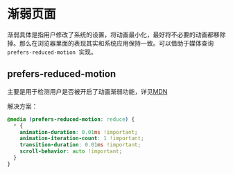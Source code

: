 # 渐弱页面

渐弱具体是指用户修改了系统的设置，将动画最小化，最好将不必要的动画都移除掉。那么在浏览器里面的表现其实和系统应用保持一致。可以借助于媒体查询`prefers-reduced-motion
`实现。

## prefers-reduced-motion
主要是用于检测用户是否被开启了动画渐弱功能，详见[MDN](https://developer.mozilla.org/zh-CN/docs/Web/CSS/@media/prefers-reduced-motion)

解决方案：
```css
@media (prefers-reduced-motion: reduce) {
  * {
    animation-duration: 0.01ms !important;
    animation-iteration-count: 1 !important;
    transition-duration: 0.01ms !important;
    scroll-behavior: auto !important;
  }
} ​​​
```